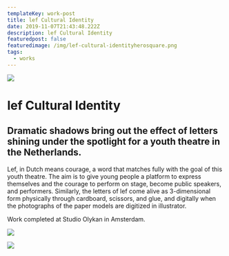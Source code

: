 ```yaml
---
templateKey: work-post
title: lef Cultural Identity
date: 2019-11-07T21:43:48.222Z
description: lef Cultural Identity
featuredpost: false
featuredimage: /img/lef-cultural-identityherosquare.png
tags:
  - works
---
```

![](/img/lef1.gif)

# lef Cultural Identity

## Dramatic shadows bring out the effect of letters shining under the spotlight for a youth theatre in the Netherlands.

Lef, in Dutch means courage, a word that matches fully with the goal of this youth theatre. The aim is to give young people a platform to express themselves and the courage to perform on stage, become public speakers, and performers. Similarly, the letters of lef come alive as 3-dimensional form physically through cardboard, scissors, and glue, and digitally when the photographs of the paper models are digitized in illustrator.

Work completed at Studio Olykan in Amsterdam.

![](/img/lef2.png)

![](/img/lef3.png)

